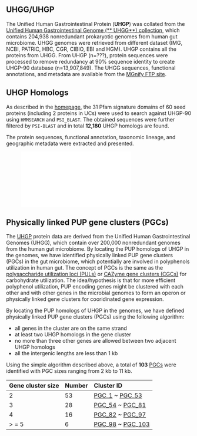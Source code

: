 ## UHGG/UHGP

The Unified Human Gastrointestinal Protein (**UHGP**) was collated from the [Unified Human Gastrointestinal Genome (**
UHGG**) collection](https://www.nature.com/articles/s41587-020-0603-3), which contains 204,938 nonredundant prokaryotic
genomes from human gut microbiome. UHGG genomes were retrieved from different dataset (IMG, NCBI, PATRIC, HBC, CGR,
CIBIO, EBI and HGM). UHGP contains all the proteins from UHGG. From UHGP (n=???), protein sequences were processed to
remove redundancy at 90% sequence identity to create UHGP-90 database (n=13,907,849). The UHGG sequences, functional
annotations, and metadata are available from
the [MGnify FTP site](http://ftp.ebi.ac.uk/pub/databases/metagenomics/mgnify_genomes/).

## UHGP Homologs

As described in the [homepage](http://bcb.unl.edu/dbpup/), the 31 Pfam signature domains of 60 seed proteins (including
2 proteins in UCs) were used to search against UHGP-90 using `HMMSEARCH` and `PSI_BLAST`. The obtained sequences were
further filtered by `PSI-BLAST` and in total **12,180** UHGP homologs are found.

The protein sequences, functional annotation, taxonomic lineage, and geographic metadata were extracted and presented.

<figure class="fit">
    <embed type="image/svg+xml" src="./static/images/text_content/figures/UHGP_count.svg" />
</figure>

## Physically linked PUP gene clusters (PGCs)

The [UHGP](https://www.nature.com/articles/s41587-020-0603-3) protein data are derived from the Unified Human
Gastrointestinal Genomes (UHGG), which contain over 200,000 nonredundant genomes from the human gut microbiome. By
locating the PUP homologs of UHGP in the genomes, we have identified physically linked PUP gene clusters (PGCs) in the
gut microbiome, which potentially are involved in polyphenols utilization in human gut. The concept of PGCs is the same
as the [polysaccharide utilization loci (PULs)](https://pubmed.ncbi.nlm.nih.gov/28138099/)
or [CAZyme gene clusters (CGCs)](https://academic.oup.com/nar/article/46/W1/W95/4996582) for carbohydrate utilization.
The idea/hypothesis is that for more efficient polyphenol utilization, PUP encoding genes might be clustered with each
other and with other genes in the microbial genomes to form an operon or physically linked gene clusters for
cooridinated gene expression.

By locating the PUP homologs of UHGP in the genomes, we have defined physically linked PUP gene clusters (PGCs) using
the following algorithm:

- all genes in the cluster are on the same strand
- at least two UHGP homologs in the gene cluster
- no more than three other genes are allowed between two adjacent UHGP homologs
- all the intergenic lengths are less than 1 kb

Using the simple algorithm described above, a total of **103** [PGCs](./uhgp/Cluster) were identified with PGC sizes
ranging from 2 kb to 11 kb.

| Gene cluster size | Number | Cluster ID                                                   |
| :---------------- | :----- | :----------------------------------------------------------- |
| 2                 | 53     | [PGC_1](http://bcb.unl.edu/dbpup/cluster/PGC_1) ~ [PGC_53](http://bcb.unl.edu/dbpup/cluster/PGC_53) |
| 3                 | 28     | [PGC_54](http://bcb.unl.edu/dbpup/cluster/PGC_54) ~ [PGC_81](http://bcb.unl.edu/dbpup/cluster/PGC_81) |
| 4                 | 16     | [PGC_82](http://bcb.unl.edu/dbpup/cluster/PGC_82) ~ [PGC_97](http://bcb.unl.edu/dbpup/cluster/PGC_97) |
| > = 5              | 6      | [PGC_98](http://bcb.unl.edu/dbpup/cluster/PGC_98) ~ [PGC_103](http://bcb.unl.edu/dbpup/cluster/PGC_103) |







